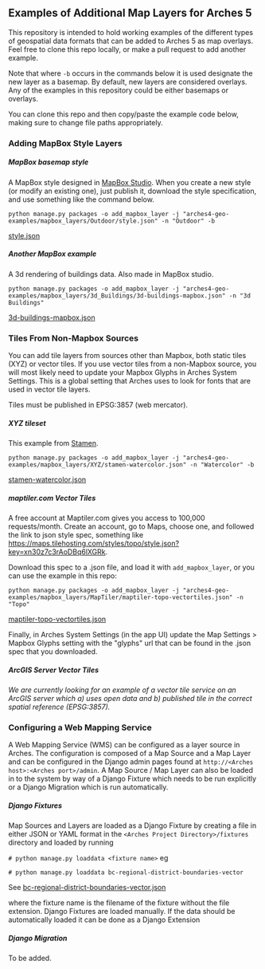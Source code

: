 ## Examples of Additional Map Layers for Arches 5

This repository is intended to hold working examples of the different types of geospatial data formats that can be added to Arches 5 as map overlays. Feel free to clone this repo locally, or make a pull request to add another example.

Note that where `-b` occurs in the commands below it is used designate the new layer as a basemap. By default, new layers are considered overlays. Any of the examples in this repository could be either basemaps or overlays.

You can clone this repo and then copy/paste the example code below, making sure to change file paths appropriately.

### Adding MapBox Style Layers

##### MapBox basemap style

A MapBox style designed in [MapBox Studio](https://www.mapbox.com/studio/). When you create a new style (or modify an existing one), just publish it, download the style specification, and use something like the command below.

`python manage.py packages -o add_mapbox_layer -j "arches4-geo-examples/mapbox_layers/Outdoor/style.json" -n "Outdoor" -b`

[style.json](https://github.com/archesproject/arches-map-layers/blob/master/mapbox_layers/Outdoors/style.json)

##### Another MapBox example

A 3d rendering of buildings data. Also made in MapBox studio.

`python manage.py packages -o add_mapbox_layer -j "arches4-geo-examples/mapbox_layers/3d_Buildings/3d-buildings-mapbox.json" -n "3d Buildings"`

[3d-buildings-mapbox.json](https://github.com/archesproject/arches-map-layers/blob/master/mapbox_layers/3d_Buildings/3d-buildings-mapbox.json)

### Tiles From Non-Mapbox Sources

You can add tile layers from sources other than Mapbox, both static tiles (XYZ) or vector tiles. If you use vector tiles from a non-Mapbox source, you will most likely need to update your Mapbox Glyphs in Arches System Settings. This is a global setting that Arches uses to look for fonts that are used in vector tile layers.

Tiles must be published in EPSG:3857 (web mercator).

##### XYZ tileset

This example from [Stamen](http://maps.stamen.com/#watercolor/12/37.7706/-122.3782).

`python manage.py packages -o add_mapbox_layer -j "arches4-geo-examples/mapbox_layers/XYZ/stamen-watercolor.json" -n "Watercolor" -b`

[stamen-watercolor.json](https://github.com/archesproject/arches-map-layers/blob/master/mapbox_layers/XYZ/stamen-watercolor.json)

##### maptiler.com Vector Tiles

A free account at Maptiler.com gives you access to 100,000 requests/month. Create an account, go to Maps, choose one, and followed the link to json style spec, something like https://maps.tilehosting.com/styles/topo/style.json?key=xn30z7c3rAoDBq6lXGRk.

Download this spec to a .json file, and load it with `add_mapbox_layer`, or you can use the example in this repo:

`python manage.py packages -o add_mapbox_layer -j "arches4-geo-examples/mapbox_layers/MapTiler/maptiler-topo-vectortiles.json" -n "Topo"`

[maptiler-topo-vectortiles.json](https://github.com/archesproject/arches-map-layers/blob/master/mapbox_layers/MapTiler/maptiler-topo-vectortiles.json)

Finally, in Arches System Settings (in the app UI) update the Map Settings > Mapbox Glyphs setting with the "glyphs" url that can be found in the .json spec that you downloaded.

##### ArcGIS Server Vector Tiles

*We are currently looking for an example of a vector tile service on an ArcGIS server which a) uses open data and b) published tile in the correct spatial reference (EPSG:3857).*

### Configuring a Web Mapping Service

A Web Mapping Service (WMS) can be configured as a layer source in Arches. The configuration is composed of a Map Source
and a Map Layer and can be configured in the Django admin pages found at `http://<Arches host>:<Arches port>/admin`.
A Map Source / Map Layer can also be loaded in to the system by way of a Django Fixture which needs to be run explicitly
or a Django Migration which is run automatically.

##### Django Fixtures
Map Sources and Layers are loaded as a Django Fixture by creating a file in either JSON or YAML format in the
`<Arches Project Directory>/fixtures` directory and loaded by running

`# python manage.py loaddata <fixture name>` eg

`# python manage.py loaddata bc-regional-district-boundaries-vector`

See [bc-regional-district-boundaries-vector.json](https://github.com/archesproject/arches-map-layers/blob/master/wms/fixtures/bc-regional-district-boundaries.json)

where the fixture name is the filename of the fixture without the file extension. Django Fixtures are loaded manually.
If the data should be automatically loaded it can be done as a Django Extension

##### Django Migration

To be added.
